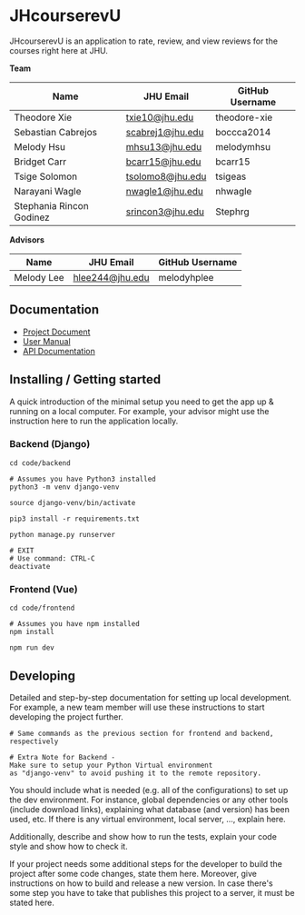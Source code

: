 # JHcourserevU

JHcourserevU is an application to rate, review, and view reviews for the courses right here at JHU.

**Team**

| Name                     | JHU Email        | GitHub Username |
| ------------------------ | ---------------- | --------------- |
| Theodore Xie             | txie10@jhu.edu   | theodore-xie    |
| Sebastian Cabrejos       | scabrej1@jhu.edu | boccca2014      |
| Melody Hsu               | mhsu13@jhu.edu   | melodymhsu      |
| Bridget Carr             | bcarr15@jhu.edu  | bcarr15         |
| Tsige Solomon            | tsolomo8@jhu.edu | tsigeas         |
| Narayani Wagle           | nwagle1@jhu.edu  | nhwagle         |
| Stephania Rincon Godinez | srincon3@jhu.edu | Stephrg         |

**Advisors**

| Name       | JHU Email       | GitHub Username |
| ---------- | --------------- | --------------- |
| Melody Lee | hlee244@jhu.edu | melodyhplee     |

## Documentation

- [Project Document](https://docs.google.com/document/d/1ERXfE-sJ2X_Asr5cXk-hHA5Ayl_FxULpkI7nzGDUnOM)
- [User Manual](link/to/GitHubPage)
- [API Documentation](link/to/GitHubPage/api)

## Installing / Getting started

A quick introduction of the minimal setup you need to get the app up & running on a local computer. For example, your advisor might use the instruction here to run the application locally.

### Backend (Django)

```shell
cd code/backend

# Assumes you have Python3 installed
python3 -m venv django-venv

source django-venv/bin/activate

pip3 install -r requirements.txt

python manage.py runserver

# EXIT
# Use command: CTRL-C
deactivate
```

### Frontend (Vue)

```shell
cd code/frontend

# Assumes you have npm installed
npm install

npm run dev
```

## Developing

Detailed and step-by-step documentation for setting up local development. For example, a new team member will use these instructions to start developing the project further.

```shell
# Same commands as the previous section for frontend and backend, respectively

# Extra Note for Backend -
Make sure to setup your Python Virtual environment
as "django-venv" to avoid pushing it to the remote repository.
```

You should include what is needed (e.g. all of the configurations) to set up the dev environment. For instance, global dependencies or any other tools (include download links), explaining what database (and version) has been used, etc. If there is any virtual environment, local server, ..., explain here.

Additionally, describe and show how to run the tests, explain your code style and show how to check it.

If your project needs some additional steps for the developer to build the project after some code changes, state them here. Moreover, give instructions on how to build and release a new version. In case there's some step you have to take that publishes this project to a server, it must be stated here.
